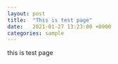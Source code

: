 ```yaml
---
layout: post
title:  "This is test page"
date:   2021-01-27 13:23:00 +0900
categories: sample
---
```



this is test page
